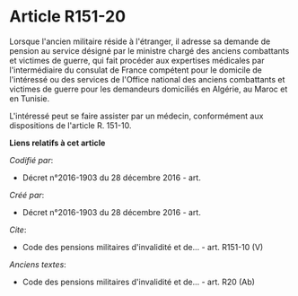 # Article R151-20

Lorsque l'ancien militaire réside à l'étranger, il adresse sa demande de pension au service désigné par le ministre chargé
des anciens combattants et victimes de guerre, qui fait procéder aux expertises médicales par l'intermédiaire du consulat de
France compétent pour le domicile de l'intéressé ou des services de l'Office national des anciens combattants et victimes de
guerre pour les demandeurs domiciliés en Algérie, au Maroc et en Tunisie.

L'intéressé peut se faire assister par un médecin, conformément aux dispositions de l'article R. 151-10.

**Liens relatifs à cet article**

_Codifié par_:

  - Décret n°2016-1903 du 28 décembre 2016 - art.

_Créé par_:

  - Décret n°2016-1903 du 28 décembre 2016 - art.

_Cite_:

  - Code des pensions militaires d'invalidité et de... - art. R151-10 (V)

_Anciens textes_:

  - Code des pensions militaires d'invalidité et de... - art. R20 (Ab)
